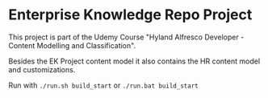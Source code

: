# Enterprise Knowledge Repo Project 

This project is part of the Udemy Course "Hyland Alfresco Developer - Content Modelling and Classification".

Besides the EK Project content model it also contains the HR content model and customizations.

Run with `./run.sh build_start` or `./run.bat build_start`

 